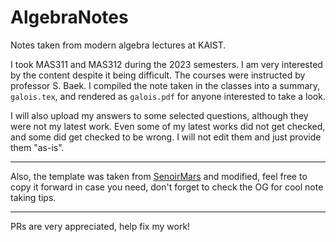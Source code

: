 # AlgebraNotes
Notes taken from modern algebra lectures at KAIST.

I took MAS311 and MAS312 during the 2023 semesters. I am very interested by the content despite it being difficult. 
The courses were instructed by professor S. Baek. I compiled the note taken in the classes into a summary, 
`galois.tex`, and rendered as `galois.pdf` for anyone interested to take a look. 

I will also upload my answers to some selected questions, although they were not my latest work. Even some of my latest works did not get checked, and 
some did get checked to be wrong. I will not edit them and just provide them "as-is". 

--- 

Also, the template was taken from 
[SenoirMars](https://github.com/SeniorMars/dotfiles/tree/master/latex_template)
and modified, feel free to copy it forward in case you need, don't forget to check the OG for cool note taking tips. 

--- 

PRs are very appreciated, help fix my work!


